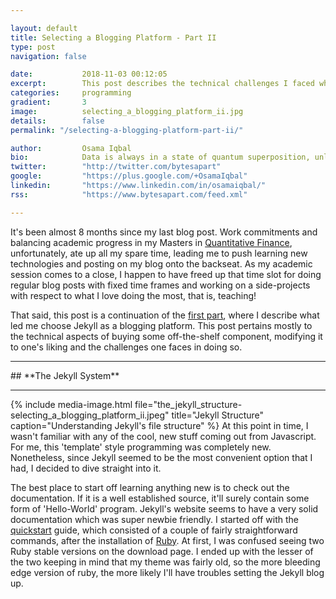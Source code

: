 ```yaml
---

layout: default
title: Selecting a Blogging Platform - Part II
type: post
navigation: false

date:   		2018-11-03 00:12:05
excerpt: 		This post describes the technical challenges I faced when modifying an off-the-self theme to my liking, and using those experiences to learn technologies that make the internet run.
categories:		programming
gradient: 		3
image: 			selecting_a_blogging_platform_ii.jpg
details:		false
permalink: "/selecting-a-blogging-platform-part-ii/"

author: 		Osama Iqbal
bio: 			Data is always in a state of quantum superposition, unless observed upon by visualizations.
twitter: 		"http://twitter.com/bytesapart"
google: 		"https://plus.google.com/+OsamaIqbal"
linkedin: 		"https://www.linkedin.com/in/osamaiqbal/"
rss: 			"https://www.bytesapart.com/feed.xml"

---
```


It's been almost 8 months since my last blog post. Work commitments and balancing academic progress in my Masters in [Quantitative Finance](https://wqu.org/), unfortunately, ate up all my spare time, leading me to push learning new technologies and posting on my blog onto the backseat. As my academic session comes to a close, I happen to have freed up that time slot for doing regular blog posts with fixed time frames and working on a side-projects with respect to what I love doing the most, that is, teaching!

That said, this post is a continuation of the [first part](https://www.bytesapart.com/selecting-a-blogging-platform/), where I describe what led me choose Jekyll as a blogging platform. This post pertains mostly to the technical aspects of buying some off-the-shelf component, modifying it to one's liking and the challenges one faces in doing so.

<hr>
## **The Jekyll System**
<hr>
{% include media-image.html file="the_jekyll_structure-selecting_a_blogging_platform_ii.jpeg" title="Jekyll Structure" caption="Understanding Jekyll's file structure" %}
At this point in time, I wasn't familiar with any of the cool, new stuff coming out from Javascript. For me, this 'template' style programming was completely new. Nonetheless, since Jekyll seemed to be the most convenient option that I had, I decided to dive straight into it.

The best place to start off learning anything new is to check out the documentation. If it is a well established source, it'll surely contain some form of 'Hello-World' program. Jekyll's website seems to have a very solid documentation which was super newbie friendly. I started off with the [quickstart](https://jekyllrb.com/docs/) guide, which consisted of a  couple of fairly straightforward commands, after the installation of [Ruby](https://jekyllrb.com/docs/installation/). At first, I was confused seeing two Ruby stable versions on the download page. I ended up with the lesser of the two keeping in mind that my theme was fairly old, so the more bleeding edge version of ruby, the more likely I'll have troubles setting the Jekyll blog up.
